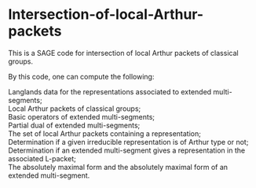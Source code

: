 # Intersection-of-local-Arthur-packets
This is a SAGE code for intersection of local Arthur packets of classical groups.

By this code, one can compute the following:

Langlands data for the representations associated to extended multi-segments;<br>
Local Arthur packets of classical groups;<br>
Basic operators of extended multi-segments;<br>
Partial dual of extended multi-segments;<br>
The set of local Arthur packets containing a representation; <br>
Determination if a given irreducible representation is of Arthur type or not;<br>
Determination if an extended multi-segment gives a representation in the associated L-packet;<br>
The absolutely maximal form and the absolutely maximal form of an extended multi-segment.
